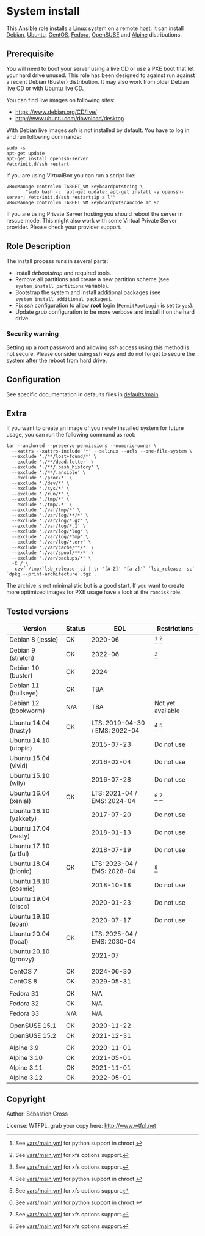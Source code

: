 <!--

---
lang: american
---
-->

# System install

This Ansible role installs a Linux system on a remote host. It can
install [Debian](https://debian.org), [Ubuntu](https://ubuntu.com/),
[CentOS](https://www.centos.org/), [Fedora](https://getfedora.org/),
[OpenSUSE](https://www.opensuse.org/) and
[Alpine](https://alpinelinux.org/) distributions.

## Prerequisite

You will need to boot your server using a live CD or use a PXE boot
that let your hard drive unused. This role has been designed to
against run against a recent Debian (Buster) distribution. It may also
work from older Debian live CD or with Ubuntu live CD.

You can find live images on following sites:

- https://www.debian.org/CD/live/
- http://www.ubuntu.com/download/desktop

With Debian live images *ssh* is not installed by default. You have to log
in and run following commands:

```shell
sudo -s
apt-get update
apt-get install openssh-server
/etc/init.d/ssh restart
```

If you are using VirtualBox you can run a script like:

```shell
VBoxManage controlvm TARGET_VM keyboardputstring \
	   "sudo bash -c 'apt-get update; apt-get install -y openssh-server; /etc/init.d/ssh restart;ip a l'"
VBoxManage controlvm TARGET_VM keyboardputscancode 1c 9c
```


If you are using Private Server hosting you should reboot the server in
rescue mode. This might also work with some Virtual Private Server
provider. Please check your provider support.


## Role Description

The install process runs in several parts:

- Install *debootstrap* and required tools.
- Remove all partitions and create a new partition scheme (see
  `system_install_partitions` variable).
- Bootstrap the system and install additional packages (see
  `system_install_additional_packages`).
- Fix *ssh* configuration to allow **root** login (`PermitRootLogin` is set
  to `yes`).
- Update *grub* configuration to be more verbose and install it on the hard
  drive.


### Security warning

Setting up a root password and allowing *ssh* access using this method is
not secure. Please consider using ssh keys and do not forget to secure the
system after the reboot from hard drive.

## Configuration

See specific documentation in defaults files in [defaults/main]().

## Extra

If you want to create an image of you newly installed system for future
usage, you can run the following command as root:


```
tar --anchored --preserve-permissions --numeric-owner \
  --xattrs --xattrs-include '*' --selinux --acls --one-file-system \
  --exclude './**/lost+found/*' \
  --exclude './**/dead.letter' \
  --exclude './**/.bash_history' \
  --exclude './**/.ansible' \
  --exclude './proc/*' \
  --exclude './dev/*' \
  --exclude './sys/*' \
  --exclude './run/*' \
  --exclude './tmp/*' \
  --exclude './tmp/.*' \
  --exclude './var/tmp/*' \
  --exclude './var/log/**/*' \
  --exclude './var/log/*.gz' \
  --exclude './var/log/*.1' \
  --exclude './var/log/*log' \
  --exclude './var/log/*tmp' \
  --exclude './var/log/*.err' \
  --exclude './var/cache/**/*' \
  --exclude './var/spool/**/*' \
  --exclude './var/backups/*' \
  -C / \
  -czvf /tmp/`lsb_release -si | tr '[A-Z]' '[a-z]'`-`lsb_release -sc`-`dpkg --print-architecture`.tgz .
```

The archive is not minimalistic but is a good start. If you want to create
more optimized images for PXE usage have a look at the `ramdisk` role.


## Tested versions


| Version                | Status | EOL                            | Restrictions      |
|------------------------|--------|--------------------------------|-------------------|
| Debian 8 (jessie)      | OK     | 2020-06                        | [^py2] [^xfs]     |
| Debian 9 (stretch)     | OK     | 2022-06                        | [^xfs]            |
| Debian 10 (buster)     | OK     | 2024                           |                   |
| Debian 11 (bullseye)   | OK     | TBA                            |                   |
| Debian 12 (bookworm)   | N/A    | TBA                            | Not yet available |
|                        |        |                                |                   |
| Ubuntu 14.04 (trusty)  | OK     | LTS: 2019-04-30 / EMS: 2022-04 | [^py2] [^xfs]     |
| Ubuntu 14.10 (utopic)  |        | 2015-07-23                     | Do not use        |
| Ubuntu 15.04 (vivid)   |        | 2016-02-04                     | Do not use        |
| Ubuntu 15.10 (wily)    |        | 2016-07-28                     | Do not use        |
| Ubuntu 16.04 (xenial)  | OK     | LTS: 2021-04 / EMS: 2024-04    | [^py2] [^xfs]     |
| Ubuntu 16.10 (yakkety) |        | 2017-07-20                     | Do not use        |
| Ubuntu 17.04 (zesty)   |        | 2018-01-13                     | Do not use        |
| Ubuntu 17.10 (artful)  |        | 2018-07-19                     | Do not use        |
| Ubuntu 18.04 (bionic)  | OK     | LTS: 2023-04 / EMS: 2028-04    | [^xfs]            |
| Ubuntu 18.10 (cosmic)  |        | 2018-10-18                     | Do not use        |
| Ubuntu 19.04 (disco)   |        | 2020-01-23                     | Do not use        |
| Ubuntu 19.10 (eoan)    |        | 2020-07-17                     | Do not use        |
| Ubuntu 20.04 (focal)   | OK     | LTS: 2025-04 / EMS: 2030-04    |                   |
| Ubuntu 20.10 (groovy)  |        | 2021-07                        |                   |
|                        |        |                                |                   |
| CentOS 7               | OK     | 2024-06-30                     |                   |
| CentOS 8               | OK     | 2029-05-31                     |                   |
|                        |        |                                |                   |
| Fedora 31              | OK     | N/A                            |                   |
| Fedora 32              | OK     | N/A                            |                   |
| Fedora 33              | N/A    | N/A                            |                   |
|                        |        |                                |                   |
| OpenSUSE 15.1          | OK     | 2020-11-22                     |                   |
| OpenSUSE 15.2          | OK     | 2021-12-31                     |                   |
|                        |        |                                |                   |
| Alpine 3.9             | OK     | 2020-11-01                     |                   |
| Alpine 3.10            | OK     | 2021-05-01                     |                   |
| Alpine 3.11            | OK     | 2021-11-01                     |                   |
| Alpine 3.12            | OK     | 2022-05-01                     |                   |



[^py2]: See [vars/main.yml]() for python support in chroot.
[^xfs]: See [vars/main.yml]() for xfs options support.


## Copyright

Author: Sébastien Gross

License: WTFPL, grab your copy here: http://www.wtfpl.net
